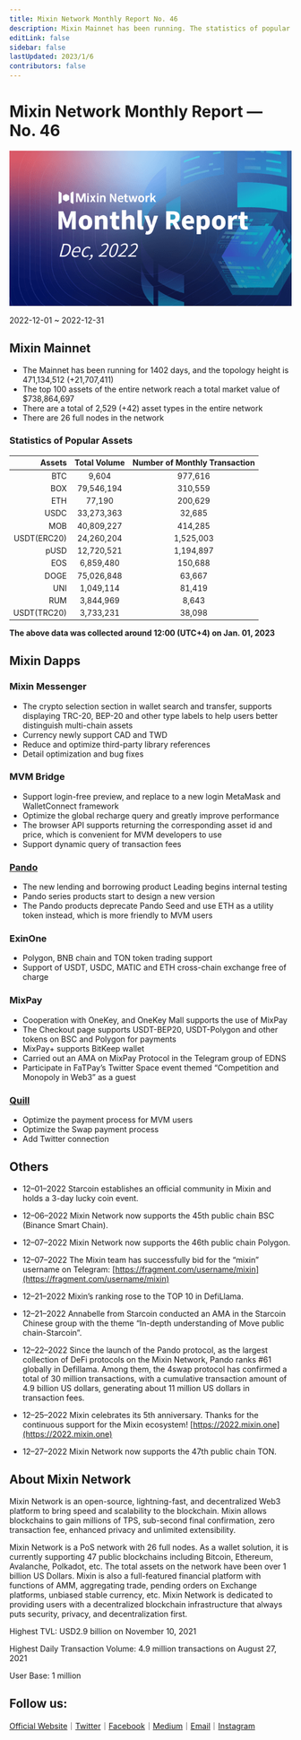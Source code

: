 ```yaml
---
title: Mixin Network Monthly Report No. 46
description: Mixin Mainnet has been running. The statistics of popular assets are listed. Ecosystem development, with MVM Bridge, Pando, Mixpay, Quill and other news and events are listed. Polygon, BSC, and TON support.
editLink: false
sidebar: false
lastUpdated: 2023/1/6
contributors: false
---
```

# Mixin Network Monthly Report — No. 46

![monthly-report](./monthly-46.png)

2022-12-01 ~ 2022-12-31

## Mixin Mainnet

- The Mainnet has been running for 1402 days, and the topology height is 471,134,512 (+21,707,411)
- The top 100 assets of the entire network reach a total market value of $738,864,697 
- There are a total of 2,529 (+42) asset types in the entire network
- There are 26 full nodes in the network


### Statistics of Popular Assets

| Assets     | Total Volume | Number of Monthly Transaction |
|----------:|:----------------------:|:---------:|
| BTC         | 9,604            | 977,616   |
| BOX         | 79,546,194       | 310,559   |
| ETH         | 77,190           | 200,629   |
| USDC        | 33,273,363       | 32,685    |
| MOB         | 40,809,227       | 414,285   |
| USDT(ERC20) | 24,260,204       | 1,525,003 |
| pUSD        | 12,720,521       | 1,194,897 |
| EOS         | 6,859,480        | 150,688   |
| DOGE        | 75,026,848       | 63,667    |
| UNI         | 1,049,114        | 81,419    |
| RUM         | 3,844,969        | 8,643     |
| USDT(TRC20) | 3,733,231        | 38,098    |
  **The above data was collected around 12:00 (UTC+4) on Jan. 01, 2023**

## Mixin Dapps

### Mixin Messenger

- The crypto selection section in wallet search and transfer, supports displaying TRC-20, BEP-20 and other type labels to help users better distinguish multi-chain assets
- Currency newly support CAD and TWD
- Reduce and optimize third-party library references
- Detail optimization and bug fixes

### MVM Bridge

- Support login-free preview, and replace to a new login MetaMask and WalletConnect framework
- Optimize the global recharge query and greatly improve performance
- The browser API supports returning the corresponding asset id and price, which is convenient for MVM developers to use
- Support dynamic query of transaction fees

### [Pando](https://pando.im/)

- The new lending and borrowing product Leading begins internal testing
- Pando series products start to design a new version
- The Pando products deprecate Pando Seed and use ETH as a utility token instead, which is more friendly to MVM users

### ExinOne

- Polygon, BNB chain and TON token trading support
- Support of USDT, USDC, MATIC and ETH cross-chain exchange free of charge

### MixPay

- Cooperation with OneKey, and OneKey Mall supports the use of MixPay
- The Checkout page supports USDT-BEP20, USDT-Polygon and other tokens on BSC and Polygon for payments
- MixPay+ supports BitKeep wallet
- Carried out an AMA on MixPay Protocol in the Telegram group of EDNS
- Participate in FaTPay’s Twitter Space event themed “Competition and Monopoly in Web3” as a guest

### [Quill](https://quill.im/)

- Optimize the payment process for MVM users
- Optimize the Swap payment process
- Add Twitter connection

## Others

- 12–01–2022
Starcoin establishes an official community in Mixin and holds a 3-day lucky coin event.

- 12–06–2022
Mixin Network now supports the 45th public chain BSC (Binance Smart Chain).

- 12–07–2022
Mixin Network now supports the 46th public chain Polygon.

- 12–07–2022
The Mixin team has successfully bid for the “mixin” username on Telegram: [https://fragment.com/username/mixin](https://fragment.com/username/mixin)

- 12–21–2022
Mixin’s ranking rose to the TOP 10 in DefiLlama.

- 12–21–2022
Annabelle from Starcoin conducted an AMA in the Starcoin Chinese group with the theme “In-depth understanding of Move public chain-Starcoin”.

- 12–22–2022
Since the launch of the Pando protocol, as the largest collection of DeFi protocols on the Mixin Network, Pando ranks #61 globally in Defillama. Among them, the 4swap protocol has confirmed a total of 30 million transactions, with a cumulative transaction amount of 4.9 billion US dollars, generating about 11 million US dollars in transaction fees.

- 12–25–2022
Mixin celebrates its 5th anniversary. Thanks for the continuous support for the Mixin ecosystem! [https://2022.mixin.one](https://2022.mixin.one)

- 12–27–2022
Mixin Network now supports the 47th public chain TON.
  
## About Mixin Network

Mixin Network is an open-source, lightning-fast, and decentralized Web3 platform to bring speed and scalability to the blockchain. Mixin allows blockchains to gain millions of TPS, sub-second final confirmation, zero transaction fee, enhanced privacy and unlimited extensibility.

Mixin Network is a PoS network with 26 full nodes. As a wallet solution, it is currently supporting 47 public blockchains including Bitcoin, Ethereum, Avalanche, Polkadot, etc. The total assets on the network have been over 1 billion US Dollars. Mixin is also a full-featured financial platform with functions of AMM, aggregating trade, pending orders on Exchange platforms, unbiased stable currency, etc. Mixin Network is dedicated to providing users with a decentralized blockchain infrastructure that always puts security, privacy, and decentralization first.

Highest TVL: USD2.9 billion on November 10, 2021

Highest Daily Transaction Volume: 4.9 million transactions on August 27, 2021

User Base: 1 million

## Follow us:

[Official Website](https://mixin.one/)｜[Twitter](https://twitter.com/Mixin_Network)｜[Facebook](https://www.facebook.com/MixinNetwork)｜[Medium](https://medium.com/mixinnetwork)｜[Email](contact@mixin.one)｜[Instagram](https://instagram.com/mixinnetwork)
